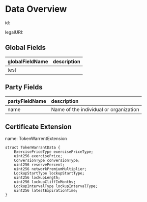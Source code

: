 # Data Overview

id:

legalURI: 

## Global Fields

| **globalFieldName** | **description**                    |
|:--------------------|:-----------------------------------|
| test                |                                    | 


## Party Fields

| **partyFieldName** | **description**                         |
|:-------------------|:----------------------------------------|
| name               | Name of the individual or organization  |


## Certificate Extension

name: TokenWarrentExtension
```
struct TokenWarrantData {
    ExercisePriceType exercisePriceType;
    uint256 exercisePrice;
    ConversionType conversionType;
    uint256 reservePercent;
    uint256 networkPremiumMultiplier;
    LockupStartType lockupStartType;
    uint256 lockupLength;
    uint256 lockupCliffInMonths;
    LockupIntervalType lockupIntervalType;
    uint256 latestExpirationTime;
}
```

